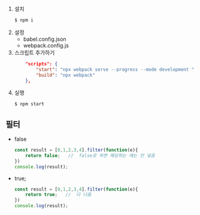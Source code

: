 1. 설치 
    ```bash
    $ npm i
    ```
2. 설정 
    + babel.config.json
    + webpack.config.js
3. 스크립트 추가하기
    ```json
        "scripts": {
            "start": "npx webpack serve --progress --mode development ",
            "build": "npx webpack"
        },
    ```
4. 실행
    ```bash
    $ npm start
    ```


## 필터
+ false
    ```js
    const result = [0,1,2,3,4].filter(function(e){
        return false;   //  false로 하면 해당하는 얘는 안 넣음
    })
    console.log(result);
    ```
+ true;
    ```js
    const result = [0,1,2,3,4].filter(function(e){
        return true;   //  다 나옴
    })
    console.log(result);
    ```